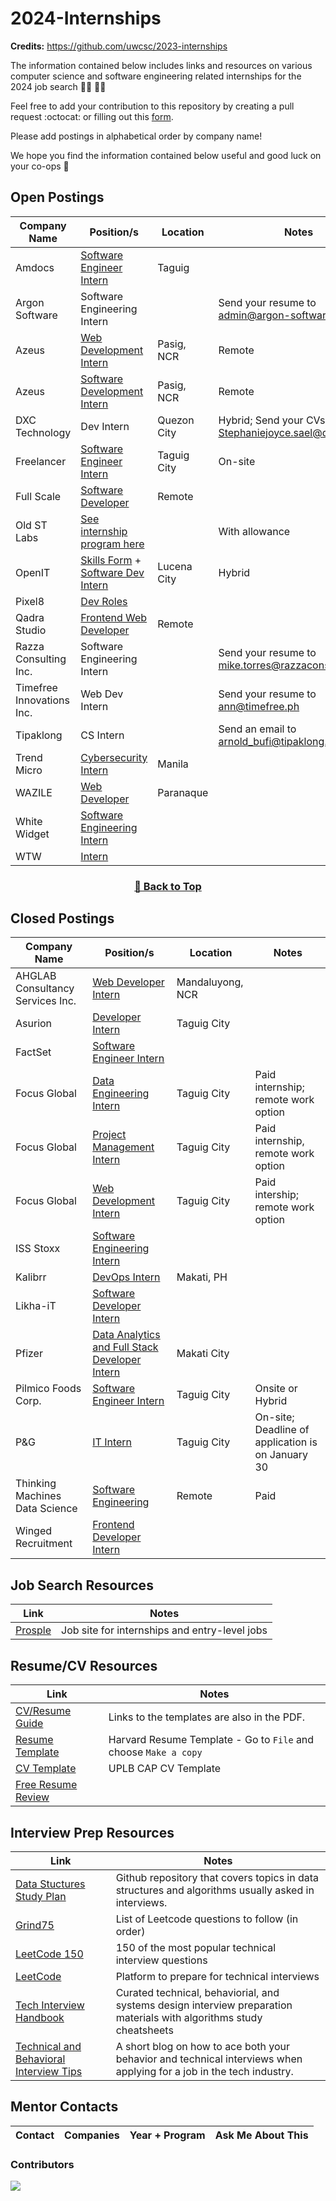# 2024-Internships

**Credits:** https://github.com/uwcsc/2023-internships

The information contained below includes links and resources on various computer science and software engineering related internships for the 2024 job search :man_technologist: :woman_technologist:

Feel free to add your contribution to this repository by creating a pull request :octocat: or filling out this [form](https://docs.google.com/forms/d/e/1FAIpQLSeYA4oajfo5qjzmzZUQiFvS7e0tj_4ct0ZOWZblmiIwcUf3Kg/viewform).

Please add postings in alphabetical order by company name!

We hope you find the information contained below useful and good luck on your co-ops 🥳

## Open Postings

| Company Name              | Position/s                                                                                                                                                                                                                            | Location    | Notes                                                |
| ------------------------- | ------------------------------------------------------------------------------------------------------------------------------------------------------------------------------------------------------------------------------------- | ----------- | ---------------------------------------------------- |
| Amdocs                    | [Software Engineer Intern](https://amdocs.eightfold.ai/careers?pid=563430996814836&domain=amdocs.com)                                                                                                                                 | Taguig      |                                                      |
| Argon Software            | Software Engineering Intern                                                                                                                                                                                                           |             | Send your resume to admin@argon-software.com         |
| Azeus                     | [Web Development Intern](https://www.careers-page.com/azeus-systems-limited/job/QX9V8353)                                                                                                                                             | Pasig, NCR  | Remote                                               |
| Azeus                     | [Software Development Intern](https://www.careers-page.com/azeus-systems-limited/job/L7X7888X)                                                                                                                                        | Pasig, NCR  | Remote                                               |
| DXC Technology            | Dev Intern                                                                                                                                                                                                                            | Quezon City | Hybrid; Send your CVs to Stephaniejoyce.sael@dxc.com |
| Freelancer                | [Software Engineer Intern](https://apply.workable.com/freelancer/j/923588EFAB/?utm_source=linkedin.com&src=LinkedIn&src=LinkedIn&utm_source=linkedin.com&utm_source=linkedin.com)                                                     | Taguig City | On-site                                              |
| Full Scale                | [Software Developer](https://fullscale.io/careers/internships/)                                                                                                                                                                       | Remote      |                                                      |
| Old ST Labs               | [See internship program here](https://www.old.st/careers)                                                                                                                                                                             |             | With allowance                                       |
| OpenIT                    | [Skills Form](https://forms.office.com/pages/responsepage.aspx?id=jaCYsSJ9XEyA9krciRmvi4AaVFM8gbpJuoKA1Mf0Gm5UMkYyQTRUSFpNQTBHNUdZODBPMk03TlhFSy4u) + [Software Dev Intern](https://talentit.openit.com/careers/jobs#!/sofdev-intern) | Lucena City | Hybrid                                               |
| Pixel8                    | [Dev Roles](https://register.pixel8.ph/#/)                                                                                                                                                                                            |             |                                                      |
| Qadra Studio              | [Frontend Web Developer](https://qadra.studio/remote-internships/)                                                                                                                                                                    | Remote      |                                                      |
| Razza Consulting Inc.     | Software Engineering Intern                                                                                                                                                                                                           |             | Send your resume to mike.torres@razzaconsulting.com  |
| Timefree Innovations Inc. | Web Dev Intern                                                                                                                                                                                                                        |             | Send your resume to ann@timefree.ph                  |
| Tipaklong                 | CS Intern                                                                                                                                                                                                                             |             | Send an email to arnold_bufi@tipaklong.com           |
| Trend Micro               | [Cybersecurity Intern](https://trendmicro.wd3.myworkdayjobs.com/en-US/External/job/Cybersecurity-Intern_R0005760?locationCountry=e56f1daf83e04bacae794ba5c5593560)                                                                    | Manila      |                                                      |
| WAZILE                    | [Web Developer](https://www.wazile.com/jobs/#internship)                                                                                                                                                                              | Paranaque   |                                                      |
| White Widget              | [Software Engineering Intern](https://whitewidget.com/careers/software-engineering-intern)                                                                                                                                            |             |                                                      |
| WTW                       | [Intern](https://eedu.fa.em3.oraclecloud.com/hcmUI/CandidateExperience/en/sites/CX_1003/job/202308829?utm_medium=jobshare)                                                                                                            |             |

<div align="center" >
<h3>

[🔼 Back to Top](https://github.com/smsanagustin/2024-internships#postings)

</h3>
</div>

## Closed Postings

| Company Name                     | Position/s                                                                                                                                                                                                | Location         | Notes                                             |
| -------------------------------- | --------------------------------------------------------------------------------------------------------------------------------------------------------------------------------------------------------- | ---------------- | ------------------------------------------------- |
| AHGLAB Consultancy Services Inc. | [Web Developer Intern](https://ph.jobslin.com/job/105041/web-developer-intern-in-national-capital-region)                                                                                                 | Mandaluyong, NCR |                                                   |
| Asurion                          | [Developer Intern](https://careers.asurion.com/us/en/job/ASU0008531/Developer-Intern)                                                                                                                     | Taguig City      |                                                   |
| FactSet                          | [Software Engineer Intern](https://factset.wd1.myworkdayjobs.com/FactSetCareers/job/Philippines-Manila-One-Le-Grand-Tower-Manila---One-Le-Grand/Software-Engineer-Intern_R24338?source=Linkedin)          |                  |                                                   |
| Focus Global                     | [Data Engineering Intern](https://www.focusglobalinc.com/careers/open-positions/?jobId=Ci3T2EYjHN0l)                                                                                                      | Taguig City      | Paid internship; remote work option               |
| Focus Global                     | [Project Management Intern](https://www.focusglobalinc.com/careers/open-positions/?jobId=duZsgcO6q_fd)                                                                                                    | Taguig City      | Paid internship, remote work option               |
| Focus Global                     | [Web Development Intern](https://www.focusglobalinc.com/careers/open-positions/?jobId=vRmeHEuoRLPM)                                                                                                       | Taguig City      | Paid intership; remote work option                |
| ISS Stoxx                        | [Software Engineering Intern](https://issgovernance.wd1.myworkdayjobs.com/ISScareers/job/Makati-City-Philippines/Software-Engineering-Intern_JR_6945?source=LinkedIn)                                     |                  |                                                   |
| Kalibrr                          | [DevOps Intern](https://www.kalibrr.com/c/kalibrr-ph/jobs/213317/devops-intern-2?utm_campaign=google_jobs_apply&utm_source=google_jobs_apply&utm_medium=organic)                                          | Makati, PH       |                                                   |
| Likha-iT                         | [Software Developer Intern](https://www.kalibrr.com/c/likha-it/jobs/238864/software-developer-intern?code=likha-it&param=software-developer-intern)                                                       |                  |
| Pfizer                           | [Data Analytics and Full Stack Developer Intern](https://pfizer.wd1.myworkdayjobs.com/PfizerCareers/job/Philippines---Makati-City/Data-Analytics-and-Full-Stack-Developer-Intern_4902425?source=linkedin) | Makati City      |                                                   |
| Pilmico Foods Corp.              | [Software Engineer Intern](https://jobs.smartrecruiters.com/PilmicoFoodsCorporation/743999959212889-software-engineer-intern)                                                                             | Taguig City      | Onsite or Hybrid                                  |
| P&G                              | [IT Intern](https://bit.ly/PGCampITInternship2024)                                                                                                                                                        | Taguig City      | On-site; Deadline of application is on January 30 |
| Thinking Machines Data Science   | [Software Engineering](https://thinkingmachines.freshteam.com/jobs/l6pIMV3QfxHh/ph-intern-engineering-track?ft_source=4000147442&ft_medium=4000139498)                                                    | Remote           | Paid                                              |
| Winged Recruitment               | [Frontend Developer Intern](https://www.careers-page.com/winged-recruitment/job/L473RXRV?utm_medium=free_job_board&utm_source=linkedin)                                                                   |                  |                                                   |

## Job Search Resources

| Link                               | Notes                                         |
| ---------------------------------- | --------------------------------------------- |
| [Prosple](https://ph.prosple.com/) | Job site for internships and entry-level jobs |

## Resume/CV Resources

| Link                                                                                                                            | Notes                                                           |
| ------------------------------------------------------------------------------------------------------------------------------- | --------------------------------------------------------------- |
| [CV/Resume Guide](https://cdn-careerservices.fas.harvard.edu/wp-content/uploads/sites/161/2022/08/resume-and-letter_2022-1.pdf) | Links to the templates are also in the PDF.                     |
| [Resume Template](https://docs.google.com/document/d/1cJZIlwfCHBVcPPMxN0n5gUiEf1axv1_ytv6mWkX7cgw/edit)                         | Harvard Resume Template - Go to `File` and choose `Make a copy` |
| [CV Template](https://docs.google.com/document/d/1emzgv8y0_h0RSAboAI3QhzerW0vKXeqAXUwVIjRgVbM/edit?usp=sharing)                 | UPLB CAP CV Template                                            |
| [Free Resume Review](https://www.customresumeco.com/resume-review)                                                              |                                                                 |

## Interview Prep Resources

| Link                                                                                                                          | Notes                                                                                                                |
| ----------------------------------------------------------------------------------------------------------------------------- | -------------------------------------------------------------------------------------------------------------------- |
| [Data Stuctures Study Plan](https://github.com/jwasham/coding-interview-university)                                           | Github repository that covers topics in data structures and algorithms usually asked in interviews.                  |
| [Grind75](https://www.techinterviewhandbook.org/grind75)                                                                      | List of Leetcode questions to follow (in order)                                                                      |
| [LeetCode 150](https://leetcode.com/studyplan/top-interview-150/)                                                             | 150 of the most popular technical interview questions                                                                |
| [LeetCode](https://leetcode.com/explore/)                                                                                     | Platform to prepare for technical interviews                                                                         |
| [Tech Interview Handbook](https://www.techinterviewhandbook.org/)                                                             | Curated technical, behaviorial, and systems design interview preparation materials with algorithms study cheatsheets |
| [Technical and Behavioral Interview Tips](https://www.codecademy.com/resources/blog/technical-and-behavioral-interview-tips/) | A short blog on how to ace both your behavior and technical interviews when applying for a job in the tech industry. |

## Mentor Contacts

| Contact | Companies | Year + Program | Ask Me About This |
| ------- | --------- | -------------- | ----------------- |

### Contributors

<a href="https://github.com/smsanagustin/2024-internships/graphs/contributors">
<img src="https://contrib.rocks/image?repo=smsanagustin/2024-internships&columns=24&max=480" />
</a>
<!-- *Made with [contrib.rocks](https://contrib.rocks).* -->
